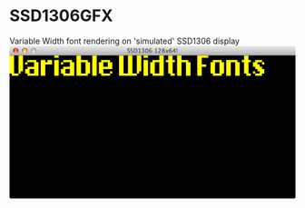 # SSD1306GFX

Variable Width font rendering on 'simulated' SSD1306 display
![Variable Width Text](screenshot.png "it works!")